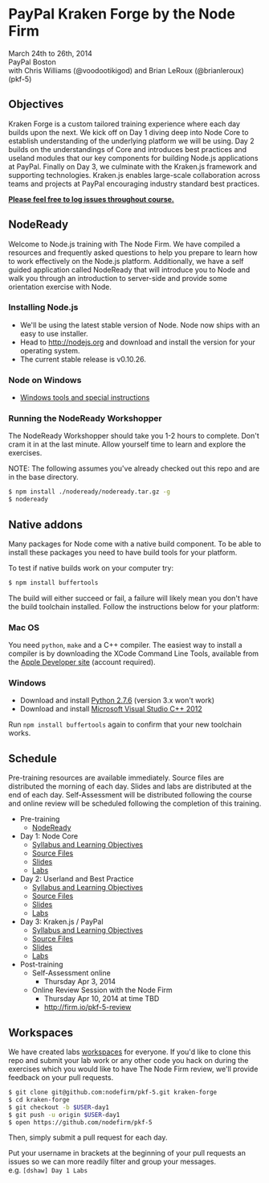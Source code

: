 PayPal Kraken Forge by the Node Firm
====================================

March 24th to 26th, 2014<br>
PayPal Boston<br>
with Chris Williams (@voodootikigod) and Brian LeRoux (@brianleroux)<br>
(pkf-5)

## Objectives

Kraken Forge is a custom tailored training experience where each day builds upon the next. We kick off on Day 1 diving deep into Node Core to establish understanding of the underlying platform we will be using. Day 2 builds on the understandings of Core and introduces best practices and useland modules that our key components for building Node.js applications at PayPal. Finally on Day 3, we culminate with the Kraken.js framework and supporting technologies. Kraken.js enables large-scale collaboration across teams and projects at PayPal encouraging industry standard best practices.

**[Please feel free to log issues throughout course.](https://github.com/nodefirm/pkf-5/issues)**

## NodeReady

Welcome to Node.js training with The Node Firm. We have compiled a resources and frequently asked questions to help you prepare to learn how to work effectively on the Node.js platform. Additionally, we have a self guided application called NodeReady that will introduce you to Node and walk you through an introduction to server-side and provide some orientation exercise with Node.

### Installing Node.js

* We'll be using the latest stable version of Node. Node now ships with an easy to use installer.
* Head to http://nodejs.org and download and install the version for your operating system.
* The current stable release is v0.10.26.

### Node on Windows

* [Windows tools and special instructions](./nodeready/windows-faq.md)

### Running the NodeReady Workshopper

The NodeReady Workshopper should take you 1-2 hours to complete. Don't cram it in at the last minute. Allow yourself time to learn and explore the exercises.

NOTE: The following assumes you've already checked out this repo and are in the base directory.

```bash
$ npm install ./nodeready/nodeready.tar.gz -g
$ nodeready
```

## Native addons

Many packages for Node come with a native build component. To be able to install these packages you need to have build tools for your platform.

To test if native builds work on your computer try:

```sh
$ npm install buffertools
```

The build will either succeed or fail, a failure will likely mean you don't have the build toolchain installed. Follow the instructions below for your platform:

### Mac OS

You need `python`, `make` and a C++ compiler. The easiest way to install a compiler is by downloading the XCode Command Line Tools, available from the [Apple Developer site](https://developer.apple.com/downloads/index.action) (account required).

### Windows

 * Download and install [Python 2.7.6](http://www.python.org/download/releases/2.7.6) (version 3.x won't work)
 * Download and install [Microsoft Visual Studio C++ 2012](http://go.microsoft.com/?linkid=9816758)

Run `npm install buffertools` again to confirm that your new toolchain works.

## Schedule

Pre-training resources are available immediately. Source files are distributed the morning of each day. Slides and labs are distributed at the end of each day. Self-Assessment will be distributed following the course and online review will be scheduled following the completion of this training.

* Pre-training
    * [NodeReady](./nodeready)
* Day 1: Node Core
    * [Syllabus and Learning Objectives](./syllabus/day1-syllabus.pdf)
    * [Source Files](./day1)
    * [Slides](./day1-pdf/)
    * [Labs](./labs/day1-labs.md)
* Day 2: Userland and Best Practice
    * [Syllabus and Learning Objectives](./syllabus/day2-syllabus.pdf)
    * [Source Files](./day2)
    * [Slides](./day2-pdf/)
    * [Labs](./labs/day2-labs.md)
* Day 3: Kraken.js / PayPal
    * [Syllabus and Learning Objectives](./syllabus/day3-syllabus.pdf)
    * [Source Files](./day3)
    * [Slides](./day3-pdf/)
    * [Labs](./labs/day3-labs.md)
* Post-training
    * Self-Assessment online
    	* Thursday Apr 3, 2014
    * Online Review Session with the Node Firm
        * Thursday Apr 10, 2014 at time TBD
        * http://firm.io/pkf-5-review

## Workspaces

We have created labs [workspaces](./workspaces) for everyone. If you'd like to clone this repo and submit your lab work or any other code you hack on during the exercises which you would like to have The Node Firm review, we'll provide feedback on your pull requests.

```bash
$ git clone git@github.com:nodefirm/pkf-5.git kraken-forge
$ cd kraken-forge
$ git checkout -b $USER-day1
$ git push -u origin $USER-day1
$ open https://github.com/nodefirm/pkf-5
```

Then, simply submit a pull request for each day.

Put your username in brackets at the beginning of your pull requests an issues so we can more readily filter and group your messages.<br>
e.g. `[dshaw] Day 1 Labs`
